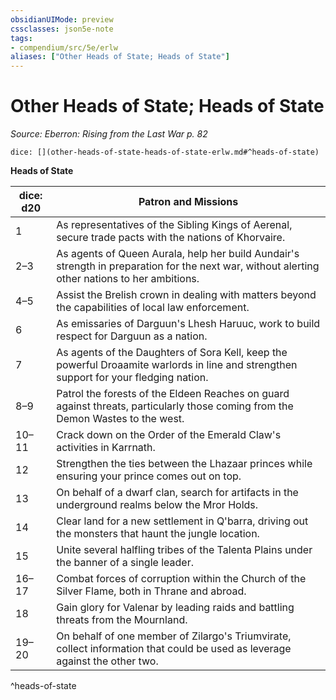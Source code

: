 ```yaml
---
obsidianUIMode: preview
cssclasses: json5e-note
tags:
- compendium/src/5e/erlw
aliases: ["Other Heads of State; Heads of State"]
---
```

# Other Heads of State; Heads of State
*Source: Eberron: Rising from the Last War p. 82* 

`dice: [](other-heads-of-state-heads-of-state-erlw.md#^heads-of-state)`

**Heads of State**

| dice: d20 | Patron and Missions |
|-----------|---------------------|
| 1 | As representatives of the Sibling Kings of Aerenal, secure trade pacts with the nations of Khorvaire. |
| 2–3 | As agents of Queen Aurala, help her build Aundair's strength in preparation for the next war, without alerting other nations to her ambitions. |
| 4–5 | Assist the Brelish crown in dealing with matters beyond the capabilities of local law enforcement. |
| 6 | As emissaries of Darguun's Lhesh Haruuc, work to build respect for Darguun as a nation. |
| 7 | As agents of the Daughters of Sora Kell, keep the powerful Droaamite warlords in line and strengthen support for your fledging nation. |
| 8–9 | Patrol the forests of the Eldeen Reaches on guard against threats, particularly those coming from the Demon Wastes to the west. |
| 10–11 | Crack down on the Order of the Emerald Claw's activities in Karrnath. |
| 12 | Strengthen the ties between the Lhazaar princes while ensuring your prince comes out on top. |
| 13 | On behalf of a dwarf clan, search for artifacts in the underground realms below the Mror Holds. |
| 14 | Clear land for a new settlement in Q'barra, driving out the monsters that haunt the jungle location. |
| 15 | Unite several halfling tribes of the Talenta Plains under the banner of a single leader. |
| 16–17 | Combat forces of corruption within the Church of the Silver Flame, both in Thrane and abroad. |
| 18 | Gain glory for Valenar by leading raids and battling threats from the Mournland. |
| 19–20 | On behalf of one member of Zilargo's Triumvirate, collect information that could be used as leverage against the other two. |
^heads-of-state